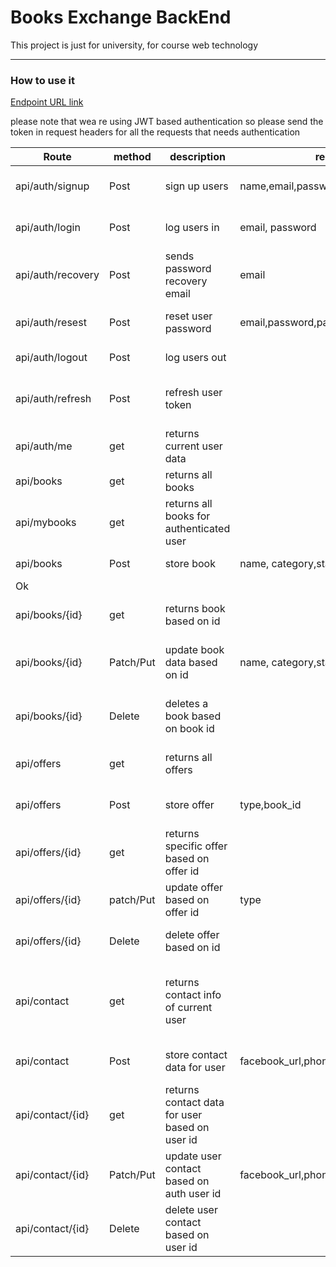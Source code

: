 # Books Exchange BackEnd
<p>This project is just for university, for course web technology</p>
<hr>
<h3>How to use it</h3>

[Endpoint URL link](https://stormy-eyrie-81072.herokuapp.com/)

please note that wea re using JWT based authentication so please send the token in request headers for all the requests that needs authentication

| Route             | method    | description                                     | request body                               | response                               |
|-------------------|-----------|-------------------------------------------------|--------------------------------------------|----------------------------------------|
| api/auth/signup   | Post      | sign up users                                   | name,email,password                        | returns 201 status ok                  |
| api/auth/login    | Post      | log users in                                    | email, password                            | returns token with status ok           |
| api/auth/recovery | Post      | sends password recovery email                   | email                                      | return 200 status ok                   |
| api/auth/resest   | Post      | reset user password                             | email,password,password_confirmation,token | returns 200 status ok                  |
| api/auth/logout   | Post      | log users out                                   |                                            | returns message                        |
| api/auth/refresh  | Post      | refresh user token                              |                                            | returns new token with status ok       |
| api/auth/me       | get       | returns current user data                       |                                            | returns user data                      |
| api/books         | get       | returns all books                               |                                            | array of books                         |
| api/mybooks       | get       | returns all books for authenticated user        |                                            | array of books                         |
| api/books         | Post      | store book                                      | name, category,status,description          | returns status 
 Ok                     |
| api/books/{id}    | get       | returns book based on id                        |                                            | returns book object                    |
| api/books/{id}    | Patch/Put | update book data based on id                    | name, category,status,description          | returns status ok or not authorized    |
| api/books/{id}    | Delete    | deletes a book based on book id                 |                                            | return status ok or not authorized     |
| api/offers        | get       | returns all offers                              |                                            | returns array of offers                |
| api/offers        | Post      | store offer                                     | type,book_id                               | return status ok 201                   |
| api/offers/{id}   | get       | returns specific offer based on offer id        |                                            | returns offer object                   |
| api/offers/{id}   | patch/Put | update offer based on offer id                  | type                                       | returns status ok 201                  |
| api/offers/{id}   | Delete    | delete offer based on id                        |                                            | returns status ok 201                  |
| api/contact       | get       | returns contact info of current user            |                                            | returns contact object with status 200 |
| api/contact       | Post      | store contact data for user                     | facebook_url,phone_number                  | returns status of 201                  |
| api/contact/{id}  | get       | returns contact data for user based on user id  |                                            | returns contact object                 |
| api/contact/{id}  | Patch/Put | update user contact based on auth user id       | facebook_url,phone_number                  | returns status ok or not authorized    |
| api/contact/{id} | Delete    | delete user contact based on user id            |                                            | returns status ok or not authorized    |